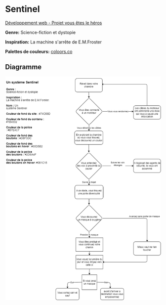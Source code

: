# Sentinel
[Développement web - Projet vous êtes le héros](https://smnarnold.com/projets/vous-etes-le-heros)

**Genre:** Science-fiction et dystopie

**Inspiration:** La machine s'arrête de E.M.Froster

**Palettes de couleurs:** [coloors.co](https://coolors.co/palette/d8f3dc-b7e4c7-95d5b2-74c69d-52b788-40916c-2d6a4f-1b4332-081c15)

## Diagramme
![rajaratnam_prethiah_PS1 1__582-324MO](./assets/schema/rajaratnam_prethiah_PS1.1__582-324MO.png)
